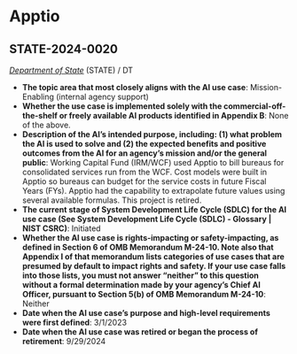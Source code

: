 # Apptio
## STATE-2024-0020
_[Department of State](<../3_agency/Department of State.md>)_ (STATE) / DT


+ **The topic area that most closely aligns with the AI use case**: Mission-Enabling (internal agency support)
+ **Whether the use case is implemented solely with the commercial-off-the-shelf or freely available AI products identified in Appendix B**: None of the above.
+ **Description of the AI’s intended purpose, including: (1) what problem the AI is used to solve and (2) the expected benefits and positive outcomes from the AI for an agency’s mission and/or the general public**: Working Capital Fund (IRM/WCF) used Apptio to bill bureaus for consolidated services run from the WCF. Cost models were built in Apptio so bureaus can budget for the service costs in future Fiscal Years (FYs). Apptio had the capability to extrapolate future values using several available formulas. This project is retired.
+ **The current stage of System Development Life Cycle (SDLC) for the AI use case (See System Development Life Cycle (SDLC) - Glossary | NIST CSRC)**: Initiated
+ **Whether the AI use case is rights-impacting or safety-impacting, as defined in Section 6 of OMB Memorandum M-24-10. Note also that Appendix I of that memorandum lists categories of use cases that are presumed by default to impact rights and safety. If your use case falls into those lists, you must not answer “neither” to this question without a formal determination made by your agency’s Chief AI Officer, pursuant to Section 5(b) of OMB Memorandum M-24-10**: Neither
+ **Date when the AI use case’s purpose and high-level requirements were first defined**: 3/1/2023
+ **Date when the AI use case was retired or began the process of retirement**: 9/29/2024